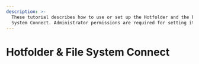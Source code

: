 ```yaml
---
description: >-
  These tutorial describes how to use or set up the Hotfolder and the File
  System Connect. Administrator permissions are required for setting it up.
---
```


# Hotfolder & File System Connect

